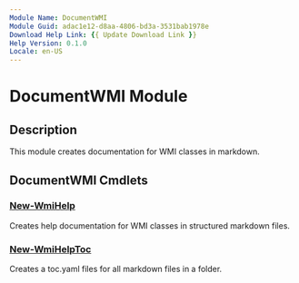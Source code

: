 ```yaml
---
Module Name: DocumentWMI
Module Guid: adac1e12-d8aa-4806-bd3a-3531bab1978e
Download Help Link: {{ Update Download Link }}
Help Version: 0.1.0
Locale: en-US
---
```


# DocumentWMI Module

## Description

This module creates documentation for WMI classes in markdown.

## DocumentWMI Cmdlets

### [New-WmiHelp](New-WmiHelp.md)
Creates help documentation for WMI classes in structured markdown files.

### [New-WmiHelpToc](New-WmiHelpToc.md)
Creates a toc.yaml files for all markdown files in a folder.
